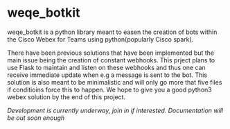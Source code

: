 # weqe_botkit

weqe_botkit is a python library meant to easen the creation of bots within the Cisco Webex for Teams using python(popularly Cisco spark). 

There have been previous solutions that have been implemented but the main issue being the creation of constant webhooks. This prject plans to use Flask to maintain and listen on these webhooks and thus one can receive immediate update when e.g a message is sent to the bot. This solution is also meant to be minimalistic and will only go more that five files if conditioins force this to happen. We hope to give you a good python3 webex solution by the end of this project. 

*Development is currently underway, join in if interested. Documentation will be out soon enough* 

